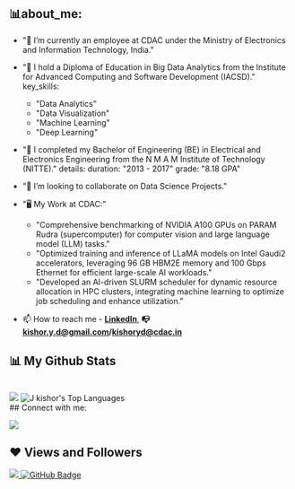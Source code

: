 ## 📊about_me:
  - "🔭 I’m currently an employee at CDAC under the Ministry of Electronics and Information Technology, India."
  - "👀 I hold a Diploma of Education in Big Data Analytics from the Institute for Advanced Computing and Software Development (IACSD)."
    key_skills:
      - "Data Analytics"
      - "Data Visualization"
      - "Machine Learning"
      - "Deep Learning"
  - "🌱 I completed my Bachelor of Engineering (BE) in Electrical and Electronics Engineering from the N M A M Institute of Technology (NITTE)."
    details:
      duration: "2013 - 2017"
      grade: "8.18 GPA"
  - "👯 I’m looking to collaborate on Data Science Projects."
  - "🖥️ My Work at CDAC:"
    - "Comprehensive benchmarking of NVIDIA A100 GPUs on PARAM Rudra (supercomputer) for computer vision and large language model (LLM) tasks."
    - "Optimized training and inference of LLaMA models on Intel Gaudi2 accelerators, leveraging 96 GB HBM2E memory and 100 Gbps Ethernet for efficient large-scale AI workloads."
    - "Developed an AI-driven SLURM scheduler for dynamic resource allocation in HPC clusters, integrating machine learning to optimize job scheduling and enhance utilization."

- 📫 How to reach me -    **[LinkedIn](https://linkedin.com/in/kishor-yd)**,  **:mailbox_with_no_mail: kishor.y.d@gmail.com/kishoryd@cdac.in**
 
## 📊 My Github Stats

  <br/>
   <img src = "https://github-readme-stats.vercel.app/api?username=kishoryd&&show_icons=true&title_color=ffffff&icon_color=bb2acf&text_color=daf7dc&bg_color=151515">
  <img alt="J kishor's Top Languages" src="https://github-readme-stats.vercel.app/api/top-langs/?username=kishoryd&langs_count=8&count_private=true&layout=compact&theme=react&hide_border=true&bg_color=0D1117" />
  <br/> 
## Connect with me:
<p align="left">

<a href = "https://www.linkedin.com/in/kishor-yd/" target="_blank"><img src="https://img.icons8.com/fluent/48/000000/linkedin.png"/></a>
</p>

## ❤ Views and Followers
<a href="https://github.com/Meghna-DAS/github-profile-views-counter">
    <img src="https://komarev.com/ghpvc/?username=kishoryd">
</a>
<a href="https://github.com/kishoryd?tab=followers"><img src="https://img.shields.io/github/followers/kishoryd?label=Followers&style=social" alt="GitHub Badge"></a>
